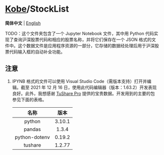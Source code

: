 # [Kobe](../../../..)/StockList

**简体中文** | [English](./README-en.md)

TODO：这个文件夹包含了一个 Jupyter Notebook 文件，其中用 Python 代码实现了查询沪深股票代码和相应的股票名称，并将它们保存在一个 JSON 格式的文件中。这个数据文件是应用程序资源的一部分，它存储的数据经处理后用于沪深股票代码输入框的自动补全功能。

## 注意

1. IPYNB 格式的文件可以使用 Visual Studio Code（需版本支持）打开并编辑。截至 2021 年 12 月 16 日，使用此代码编辑器（版本：1.63.2）开发表现良好。此外，我想感谢 [TuShare Pro](https://tushare.pro/) 提供的宝贵数据。开发用到的主要的包参见下面的表格。

   |     名称      |  版本  |
   | :-----------: | :----: |
   |    python     | 3.10.1 |
   |    pandas     | 1.3.4  |
   | python-dotenv | 0.19.2 |
   |    tushare    | 1.2.77 |

